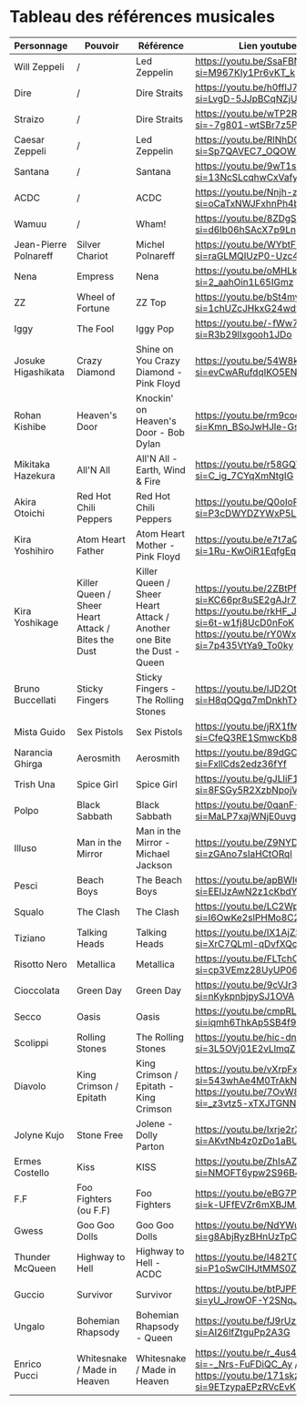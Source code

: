 # Tableau des références musicales

| Personnage    | Pouvoir   | Référence  | Lien youtube  | Partie |
|------------|------------|------------|------------|------------|
| Will Zeppeli  | /  | Led Zeppelin  | https://youtu.be/SsaFBNvhceA?si=M967KIy1Pr6vKT_k | partie 1  |                             
|  Dire  |  /  |  Dire Straits  | https://youtu.be/h0ffIJ7ZO4U?si=LvgD-5JJpBCqNZjU | partie 1 |
|  Straizo  |  /  |  Dire Straits  | https://youtu.be/wTP2RUD_cL0?si=-7g801-wtSBr7z5P | partie 1 |
|  Caesar Zeppeli |  /  |  Led Zeppelin  | https://youtu.be/RlNhD0oS5pk?si=Sp7QAVEC7_OQOW5b |partie 2|
|  Santana  |  /  |  Santana  | https://youtu.be/9wT1s96JIb0?si=13NcSLcqhwCxVafy | partie 2 |
|  ACDC  |  /  |  ACDC  | https://youtu.be/Nnjh-zp6pP4?si=oCaTxNWJFxhnPh4b | partie 2 |
|  Wamuu  |  /  |  Wham!  | https://youtu.be/8ZDgSsTYlew?si=d6lb06hSAcX7p9Ln | partie 2 |
|  Jean-Pierre Polnareff  |  Silver Chariot  |  Michel Polnareff  | https://youtu.be/WYbtFYFqn0E?si=raGLMQIUzP0-Uzc4 | partie 3 |
|  Nena  |  Empress  |  Nena  | https://youtu.be/oMHLkcc9I9c?si=2_aahOin1L65IGmz | partie 3|
|  ZZ  |  Wheel of Fortune  |  ZZ Top  | https://youtu.be/bSt4myecN_c?si=1chUZcJHkxG24wdw | partie 3 |
|  Iggy  |  The Fool  |  Iggy Pop  | https://youtu.be/-fWw7FE9tTo?si=R3b29lIxgooh1JDo | partie 3 |
|  Josuke Higashikata  |  Crazy Diamond  |  Shine on You Crazy Diamond - Pink Floyd  | https://youtu.be/54W8kktFE_o?si=evCwARufdqIKO5EN | partie 4 |
|  Rohan Kishibe  |  Heaven's Door  |  Knockin' on Heaven's Door - Bob Dylan  | https://youtu.be/rm9coqlk8fY?si=Kmn_BSoJwHJle-Gs | partie 4 |          ~~le meilleur~~
|  Mikitaka Hazekura  |  All'N All  |  All'N All - Earth, Wind & Fire  | https://youtu.be/r58GQYFZeLE?si=C_ig_7CYqXmNtgIG | partie 4 |
|  Akira Otoichi  |  Red Hot Chili Peppers  |  Red Hot Chili Peppers  | https://youtu.be/Q0oIoR9mLwc?si=P3cDWYDZYWxP5LZf | partie 4 |
|  Kira Yoshihiro  |  Atom Heart Father  | Atom Heart Mother - Pink Floyd  | https://youtu.be/e7t7aQLcik0?si=1Ru-KwOiR1EqfgEq | partie 4 |
|  Kira Yoshikage  | Killer Queen / Sheer Heart Attack / Bites the Dust  |  Killer Queen / Sheer Heart Attack / Another one Bite the Dust - Queen  | https://youtu.be/2ZBtPf7FOoM?si=KC66pr8uSE2gAJr7 / https://youtu.be/rkHF_JMnB8o?si=6t-w1fj8UcD0nFoK / https://youtu.be/rY0WxgSXdEE?si=7p435VtYa9_To0ky | partie 4 |          'c'est le méchant donc il a plein de pouvoir mouahaha'
|  Bruno Buccellati  |  Sticky Fingers  | Sticky Fingers - The Rolling Stones  | https://youtu.be/lJD2OtTaywo?si=H8qOQgq7mDnkhTXK | partie 5 |
|  Mista Guido  |  Sex Pistols  |  Sex Pistols  | https://youtu.be/jRX1fM0vg8E?si=CfeQ3RE1SmwcKb8T | partie 5 |
|  Narancia Ghirga  |  Aerosmith  |  Aerosmith  | https://youtu.be/89dGC8de0CA?si=FxllCds2edz36fYf | partie 5 |
|  Trish Una  |  Spice Girl  |  Spice Girl  | https://youtu.be/gJLIiF15wjQ?si=8FSGy5R2XzbNpojV | partie 5 |
|  Polpo  |  Black Sabbath  |  Black Sabbath  | https://youtu.be/0qanF-91aJo?si=MaLP7xajWNjE0uvg | partie 5 |
|  Illuso  |  Man in the Mirror  |  Man in the Mirror - Michael Jackson  | https://youtu.be/Z9NYDgbKsBE?si=zGAno7sIaHCtORql | partie 5 |
|  Pesci  |  Beach Boys  |  The Beach Boys  | https://youtu.be/apBWI6xrbLY?si=EEIJzAwN2z1cKbdY | partie 5 |
|  Squalo  |  The Clash  |  The Clash  | https://youtu.be/LC2WpBcdM_A?si=I6OwKe2slPHMo8C2 | partie 5 |
|  Tiziano  |  Talking Heads  |  Talking Heads  | https://youtu.be/lX1AjZSYpeM?si=XrC7QLml-qDvfXQc | partie 5 |
|  Risotto Nero  |  Metallica  |  Metallica  | https://youtu.be/FLTchCiC0T0?si=cp3VEmz28UyUP06N | partie 5 |
|  Cioccolata  |  Green Day  |  Green Day  | https://youtu.be/9cVJr3eQfXc?si=nKykpnbjpySJ1OVA | partie 5 |
|  Secco  |  Oasis  |  Oasis  | https://youtu.be/cmpRLQZkTb8?si=iqmh6ThkAp5SB4f9 | partie 5 |
|  Scolippi  |  Rolling Stones  |  The Rolling Stones  | https://youtu.be/hic-dnps6MU?si=3L5OVj01E2vLlmqZ | partie 5 |
|  Diavolo  |  King Crimson / Epitath  |  King Crimson / Epitath - King Crimson  | https://youtu.be/vXrpFxHfppI?si=543whAe4M0TrAkN3 / https://youtu.be/7OvW8Z7kiws?si=_z3vtz5-xTXJTGNN | partie 5 |
|  Jolyne Kujo  |  Stone Free  |  Jolene - Dolly Parton  | https://youtu.be/Ixrje2rXLMA?si=AKvtNb4z0zDo1aBU | partie 6 |
|  Ermes Costello  |  Kiss  |  KISS  | https://youtu.be/ZhIsAZO5gl0?si=NMOFT6ypw2S96B4I | partie 6 |
|  F.F  |  Foo Fighters (ou F.F)  |  Foo Fighters  | https://youtu.be/eBG7P-K-r1Y?si=k-UFfEVZr6mXBJM_ | partie 6 |
|  Gwess  |  Goo Goo Dolls  |  Goo Goo Dolls  | https://youtu.be/NdYWuo9OFAw?si=g8AbjRyzBHnUzTpC | partie 6 |
|  Thunder McQueen  |  Highway to Hell  |  Highway to Hell - ACDC  | https://youtu.be/l482T0yNkeo?si=P1oSwClHJtMMS0Zh | partie 6 |
|  Guccio  |  Survivor  |  Survivor  | https://youtu.be/btPJPFnesV4?si=yU_JrowOF-Y2SNqJ | partie 6 |
|  Ungalo  |  Bohemian Rhapsody  |  Bohemian Rhapsody - Queen  | https://youtu.be/fJ9rUzIMcZQ?si=AI26lfZtguPp2A3G | partie 6 |
|  Enrico Pucci  |  Whitesnake / Made in Heaven  |  Whitesnake / Made in Heaven  | https://youtu.be/r_4us480K9M?si=-_Nrs-FuFDiQC_Ay / https://youtu.be/171skzi5BKc?si=9ETzypaEPzRVcEvK | partie 6 |
